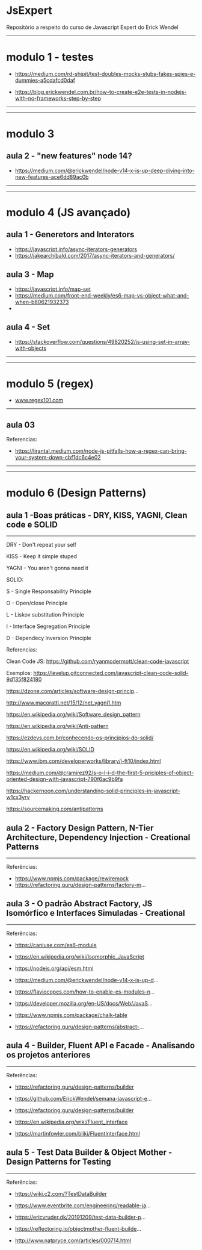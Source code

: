 # JsExpert

Repositório a respeito do curso de Javascript Expert do Erick Wendel

---
# modulo 1 - testes

- https://medium.com/rd-shipit/test-doubles-mocks-stubs-fakes-spies-e-dummies-a5cdafcd0daf

- https://blog.erickwendel.com.br/how-to-create-e2e-tests-in-nodejs-with-no-frameworks-step-by-step
---
---
# modulo 3

## aula 2 - "new features" node 14?
 - https://medium.com/@erickwendel/node-v14-x-is-up-deep-diving-into-new-features-ace6dd89ac0b

---
---
# modulo 4 (JS avançado)

## aula 1 - Generetors and Interators
 - https://javascript.info/async-iterators-generators
 - https://jakearchibald.com/2017/async-iterators-and-generators/


## aula 3 - Map
- https://javascript.info/map-set
- https://medium.com/front-end-weekly/es6-map-vs-object-what-and-when-b80621932373
- 

## aula 4 - Set
- https://stackoverflow.com/questions/49820252/js-using-set-in-array-with-objects
---
---
# modulo 5 (regex)

- www.regex101.com
---

## aula 03
Referencias:

- https://lirantal.medium.com/node-js-pitfalls-how-a-regex-can-bring-your-system-down-cbf1dc6c4e02

---
---
# modulo 6 (Design Patterns)

## aula 1 -Boas práticas - DRY, KISS, YAGNI, Clean code e SOLID
---
DRY - Don't repeat your self

KISS - Keep it simple stuped

YAGNI - You aren't gonna need it

SOLID:

S - Single Responsability Principle

O - Open/close Principle

L - Liskov substitution Principle

I - Interface Segregation Principle

D - Dependecy Inversion Principle


Referencias:

Clean Code JS: https://github.com/ryanmcdermott/clean-code-javascript

Exemplos: https://levelup.gitconnected.com/javascript-clean-code-solid-9d135f824180

https://dzone.com/articles/software-design-princip...

http://www.macoratti.net/15/12/net_yagni1.htm

https://en.wikipedia.org/wiki/Software_design_pattern

https://en.wikipedia.org/wiki/Anti-pattern

https://ezdevs.com.br/conhecendo-os-principios-do-solid/

https://en.wikipedia.org/wiki/SOLID

https://www.ibm.com/developerworks/library/j-ft10/index.html

https://medium.com/@cramirez92/s-o-l-i-d-the-first-5-priciples-of-object-oriented-design-with-javascript-790f6ac9b9fa

https://hackernoon.com/understanding-solid-principles-in-javascript-w1cx3yrv

https://sourcemaking.com/antipatterns


## aula 2 - Factory Design Pattern, N-Tier Architecture, Dependency Injection - Creational Patterns

---
Referências:

- https://www.npmjs.com/package/rewiremock
- https://refactoring.guru/design-patterns/factory-m...

## aula 3 - O padrão Abstract Factory, JS Isomórfico e Interfaces Simuladas - Creational

---
Referências:

- https://caniuse.com/es6-module

- https://en.wikipedia.org/wiki/Isomorphic_JavaScript

- https://nodejs.org/api/esm.html

- https://medium.com/@erickwendel/node-v14-x-is-up-d...

- https://flaviocopes.com/how-to-enable-es-modules-n...

- https://developer.mozilla.org/en-US/docs/Web/JavaS...

- https://www.npmjs.com/package/chalk-table

- https://refactoring.guru/design-patterns/abstract-...

## aula 4 - Builder, Fluent API e Facade - Analisando os projetos anteriores

---
Referências:

- https://refactoring.guru/design-patterns/builder

- https://github.com/ErickWendel/semana-javascript-e...

- https://refactoring.guru/design-patterns/builder

- https://en.wikipedia.org/wiki/Fluent_interface

- https://martinfowler.com/bliki/FluentInterface.html


## aula 5 - Test Data Builder & Object Mother - Design Patterns for Testing
---
Referências:

- https://wiki.c2.com/?TestDataBuilder

- https://www.eventbrite.com/engineering/readable-ja...

- https://ericvruder.dk/20191209/test-data-builder-p...

- https://reflectoring.io/objectmother-fluent-builde...

- http://www.natpryce.com/articles/000714.html


